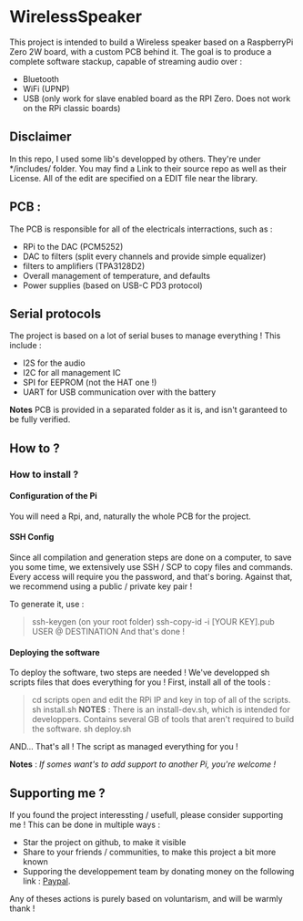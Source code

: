 # WirelessSpeaker
This project is intended to build a Wireless speaker based on a RaspberryPi Zero 2W board, with a custom PCB behind it.
The goal is to produce a complete software stackup, capable of streaming audio over : 
- Bluetooth
- WiFi (UPNP)
- USB (only work for slave enabled board as the RPI Zero. Does not work on the RPi classic boards)

## Disclaimer 
In this repo, I used some lib's developped by others. They're under */includes/ folder. You may find a Link to their source repo as well as their License.
All of the edit are specified on a EDIT file near the library.

## PCB : 
The PCB is responsible for all of the electricals interractions, such as : 
- RPi to the DAC (PCM5252)
- DAC to filters (split every channels and provide simple equalizer)
- filters to amplifiers (TPA3128D2)
- Overall management of temperature, and defaults
- Power supplies (based on USB-C PD3 protocol)

## Serial protocols
The project is based on a lot of serial buses to manage everything !
This include : 
- I2S for the audio
- I2C for all management IC
- SPI for EEPROM (not the HAT one !)
- UART for USB communication over with the battery

**Notes**
PCB is provided in a separated folder as it is, and isn't garanteed to be fully verified.

## How to ?
### How to install ?
#### Configuration of the Pi
You will need a Rpi, and, naturally the whole PCB for the project.

#### SSH Config
Since all compilation and generation steps are done on a computer, to save you some time, we extensively use SSH / SCP to copy files and commands.
Every access will require you the password, and that's boring.
Against that, we recommend using a public / private key pair !

To generate it, use : 
> ssh-keygen (on your root folder)
> ssh-copy-id -i [YOUR KEY].pub USER @ DESTINATION
And that's done !

#### Deploying the software
To deploy the software, two steps are needed ! We've developped sh scripts files that does everything for you !
First, install all of the tools :
> cd scripts 
> open and edit the RPi IP and key in top of all of the scripts.
> sh install.sh
>**NOTES** : There is an install-dev.sh, which is intended for developpers. Contains several GB of tools that aren't required to build the software.
> sh deploy.sh

AND... That's all ! The script as managed everything for you !



**Notes** : 
*If somes want's to add support to another Pi, you're welcome !*

## Supporting me ?
If you found the project interessting / usefull, please consider supporting me !
This can be done in multiple ways :

- Star the project on github, to make it visible
- Share to your friends / communities, to make this project a bit more known
- Supporing the developpement team by donating money on the following link : [Paypal](https://paypal.me/heywangleonard?country.x=FR&locale.x=fr_FR).

Any of theses actions is purely based on voluntarism, and will be warmly thank !
